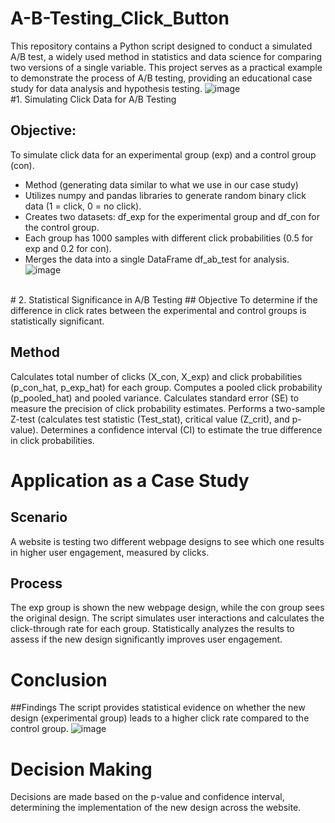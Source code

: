 # A-B-Testing_Click_Button
This repository contains a Python script designed to conduct a simulated A/B test, a widely used method in statistics and data science for comparing two versions of a single variable. This project serves as a practical example to demonstrate the process of A/B testing, providing an educational case study for data analysis and hypothesis testing.
![image](https://github.com/NamanJain1296/A-B-Testing_Click_Button/assets/113998224/3905e268-1e92-44fa-aa29-207fb4dffb8c)
<br/>
#1. Simulating Click Data for A/B Testing
## Objective:
To simulate click data for an experimental group (exp) and a control group (con).

- Method (generating data similar to what we use in our case study)
- Utilizes numpy and pandas libraries to generate random binary click data (1 = click, 0 = no click).
- Creates two datasets: df_exp for the experimental group and df_con for the control group.
- Each group has 1000 samples with different click probabilities (0.5 for exp and 0.2 for con).
- Merges the data into a single DataFrame df_ab_test for analysis.
  ![image](https://github.com/NamanJain1296/A-B-Testing_Click_Button/assets/113998224/16033806-b6e7-471a-89ef-b8050d862f63)
<br/>
# 2. Statistical Significance in A/B Testing
## Objective
To determine if the difference in click rates between the experimental and control groups is statistically significant.

## Method
Calculates total number of clicks (X_con, X_exp) and click probabilities (p_con_hat, p_exp_hat) for each group.
Computes a pooled click probability (p_pooled_hat) and pooled variance.
Calculates standard error (SE) to measure the precision of click probability estimates.
Performs a two-sample Z-test (calculates test statistic (Test_stat), critical value (Z_crit), and p-value).
Determines a confidence interval (CI) to estimate the true difference in click probabilities.
<br/>
# Application as a Case Study
## Scenario
A website is testing two different webpage designs to see which one results in higher user engagement, measured by clicks.

## Process
The exp group is shown the new webpage design, while the con group sees the original design.
The script simulates user interactions and calculates the click-through rate for each group.
Statistically analyzes the results to assess if the new design significantly improves user engagement.
<br/>
# Conclusion
##Findings
The script provides statistical evidence on whether the new design (experimental group) leads to a higher click rate compared to the control group.
![image](https://github.com/NamanJain1296/A-B-Testing_Click_Button/assets/113998224/363ec577-0052-4a34-a91d-7c2024637e40)
<br/>
# Decision Making
Decisions are made based on the p-value and confidence interval, determining the implementation of the new design across the website.
